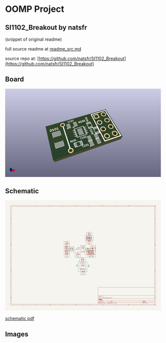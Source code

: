 # OOMP Project  
## SI1102_Breakout  by natsfr  
  
(snippet of original readme)  
  
  
  full source readme at [readme_src.md](readme_src.md)  
  
source repo at: [https://github.com/natsfr/SI1102_Breakout](https://github.com/natsfr/SI1102_Breakout)  
## Board  
  
[![working_3d.png](working_3d_600.png)](working_3d.png)  
## Schematic  
  
[![working_schematic.png](working_schematic_600.png)](working_schematic.png)  
  
[schematic pdf](working_schematic.pdf)  
## Images  
